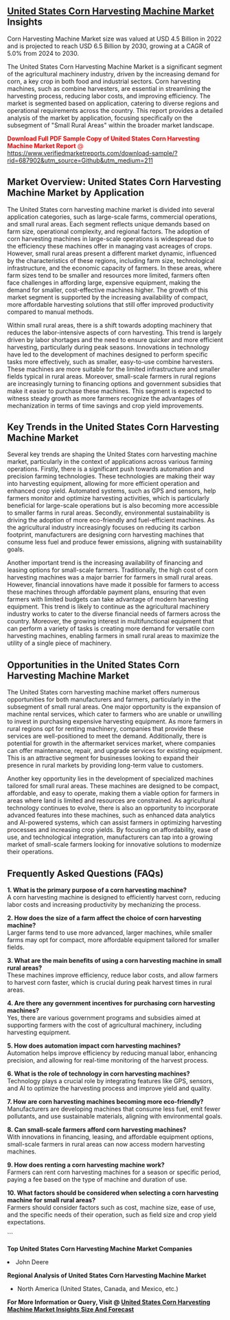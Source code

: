 <h2><a href="https://www.verifiedmarketreports.com/download-sample/?rid=687902&amp;utm_source=Github&amp;utm_medium=211" target="_blank">United States Corn Harvesting Machine Market</a> Insights</h2><p>Corn Harvesting Machine Market size was valued at USD 4.5 Billion in 2022 and is projected to reach USD 6.5 Billion by 2030, growing at a CAGR of 5.0% from 2024 to 2030.</p><p><p>The United States Corn Harvesting Machine Market is a significant segment of the agricultural machinery industry, driven by the increasing demand for corn, a key crop in both food and industrial sectors. Corn harvesting machines, such as combine harvesters, are essential in streamlining the harvesting process, reducing labor costs, and improving efficiency. The market is segmented based on application, catering to diverse regions and operational requirements across the country. This report provides a detailed analysis of the market by application, focusing specifically on the subsegment of "Small Rural Areas" within the broader market landscape. <p><span class=""><span style="color: #ff0000;"><strong>Download Full PDF Sample Copy of United States Corn Harvesting Machine Market Report</strong> @ </span><a href="https://www.verifiedmarketreports.com/download-sample/?rid=687902&amp;utm_source=Github&amp;utm_medium=211" target="_blank">https://www.verifiedmarketreports.com/download-sample/?rid=687902&amp;utm_source=Github&amp;utm_medium=211</a></span></p></p><h2>Market Overview: United States Corn Harvesting Machine Market by Application</h2><p>The United States corn harvesting machine market is divided into several application categories, such as large-scale farms, commercial operations, and small rural areas. Each segment reflects unique demands based on farm size, operational complexity, and regional factors. The adoption of corn harvesting machines in large-scale operations is widespread due to the efficiency these machines offer in managing vast acreages of crops. However, small rural areas present a different market dynamic, influenced by the characteristics of these regions, including farm size, technological infrastructure, and the economic capacity of farmers. In these areas, where farm sizes tend to be smaller and resources more limited, farmers often face challenges in affording large, expensive equipment, making the demand for smaller, cost-effective machines higher. The growth of this market segment is supported by the increasing availability of compact, more affordable harvesting solutions that still offer improved productivity compared to manual methods. <p>Within small rural areas, there is a shift towards adopting machinery that reduces the labor-intensive aspects of corn harvesting. This trend is largely driven by labor shortages and the need to ensure quicker and more efficient harvesting, particularly during peak seasons. Innovations in technology have led to the development of machines designed to perform specific tasks more effectively, such as smaller, easy-to-use combine harvesters. These machines are more suitable for the limited infrastructure and smaller fields typical in rural areas. Moreover, small-scale farmers in rural regions are increasingly turning to financing options and government subsidies that make it easier to purchase these machines. This segment is expected to witness steady growth as more farmers recognize the advantages of mechanization in terms of time savings and crop yield improvements.</p><h2>Key Trends in the United States Corn Harvesting Machine Market</h2><p>Several key trends are shaping the United States corn harvesting machine market, particularly in the context of applications across various farming operations. Firstly, there is a significant push towards automation and precision farming technologies. These technologies are making their way into harvesting equipment, allowing for more efficient operation and enhanced crop yield. Automated systems, such as GPS and sensors, help farmers monitor and optimize harvesting activities, which is particularly beneficial for large-scale operations but is also becoming more accessible to smaller farms in rural areas. Secondly, environmental sustainability is driving the adoption of more eco-friendly and fuel-efficient machines. As the agricultural industry increasingly focuses on reducing its carbon footprint, manufacturers are designing corn harvesting machines that consume less fuel and produce fewer emissions, aligning with sustainability goals.<p>Another important trend is the increasing availability of financing and leasing options for small-scale farmers. Traditionally, the high cost of corn harvesting machines was a major barrier for farmers in small rural areas. However, financial innovations have made it possible for farmers to access these machines through affordable payment plans, ensuring that even farmers with limited budgets can take advantage of modern harvesting equipment. This trend is likely to continue as the agricultural machinery industry works to cater to the diverse financial needs of farmers across the country. Moreover, the growing interest in multifunctional equipment that can perform a variety of tasks is creating more demand for versatile corn harvesting machines, enabling farmers in small rural areas to maximize the utility of a single piece of machinery.</p><h2>Opportunities in the United States Corn Harvesting Machine Market</h2><p>The United States corn harvesting machine market offers numerous opportunities for both manufacturers and farmers, particularly in the subsegment of small rural areas. One major opportunity is the expansion of machine rental services, which cater to farmers who are unable or unwilling to invest in purchasing expensive harvesting equipment. As more farmers in rural regions opt for renting machinery, companies that provide these services are well-positioned to meet the demand. Additionally, there is potential for growth in the aftermarket services market, where companies can offer maintenance, repair, and upgrade services for existing equipment. This is an attractive segment for businesses looking to expand their presence in rural markets by providing long-term value to customers. <p>Another key opportunity lies in the development of specialized machines tailored for small rural areas. These machines are designed to be compact, affordable, and easy to operate, making them a viable option for farmers in areas where land is limited and resources are constrained. As agricultural technology continues to evolve, there is also an opportunity to incorporate advanced features into these machines, such as enhanced data analytics and AI-powered systems, which can assist farmers in optimizing harvesting processes and increasing crop yields. By focusing on affordability, ease of use, and technological integration, manufacturers can tap into a growing market of small-scale farmers looking for innovative solutions to modernize their operations.</p><h2>Frequently Asked Questions (FAQs)</h2><p><strong>1. What is the primary purpose of a corn harvesting machine?</strong><br> A corn harvesting machine is designed to efficiently harvest corn, reducing labor costs and increasing productivity by mechanizing the process.</p><p><strong>2. How does the size of a farm affect the choice of corn harvesting machine?</strong><br>Larger farms tend to use more advanced, larger machines, while smaller farms may opt for compact, more affordable equipment tailored for smaller fields.</p><p><strong>3. What are the main benefits of using a corn harvesting machine in small rural areas?</strong><br>These machines improve efficiency, reduce labor costs, and allow farmers to harvest corn faster, which is crucial during peak harvest times in rural areas.</p><p><strong>4. Are there any government incentives for purchasing corn harvesting machines?</strong><br>Yes, there are various government programs and subsidies aimed at supporting farmers with the cost of agricultural machinery, including harvesting equipment.</p><p><strong>5. How does automation impact corn harvesting machines?</strong><br>Automation helps improve efficiency by reducing manual labor, enhancing precision, and allowing for real-time monitoring of the harvest process.</p><p><strong>6. What is the role of technology in corn harvesting machines?</strong><br>Technology plays a crucial role by integrating features like GPS, sensors, and AI to optimize the harvesting process and improve yield and quality.</p><p><strong>7. How are corn harvesting machines becoming more eco-friendly?</strong><br>Manufacturers are developing machines that consume less fuel, emit fewer pollutants, and use sustainable materials, aligning with environmental goals.</p><p><strong>8. Can small-scale farmers afford corn harvesting machines?</strong><br>With innovations in financing, leasing, and affordable equipment options, small-scale farmers in rural areas can now access modern harvesting machines.</p><p><strong>9. How does renting a corn harvesting machine work?</strong><br>Farmers can rent corn harvesting machines for a season or specific period, paying a fee based on the type of machine and duration of use.</p><p><strong>10. What factors should be considered when selecting a corn harvesting machine for small rural areas?</strong><br>Farmers should consider factors such as cost, machine size, ease of use, and the specific needs of their operation, such as field size and crop yield expectations.</p>```</p><p><strong>Top United States Corn Harvesting Machine Market Companies</strong></p><div data-test-id=""><p><li>John Deere</li></p><div><strong>Regional Analysis of&nbsp;United States Corn Harvesting Machine Market</strong></div><ul><li dir="ltr"><p dir="ltr">North America&nbsp;(United States, Canada, and Mexico, etc.)</p></li></ul><p><strong>For More Information or Query, Visit @&nbsp;</strong><strong><a href="https://www.verifiedmarketreports.com/product/corn-harvesting-machine-market/?utm_source=Github&amp;utm_medium=211" target="_blank">United States Corn Harvesting Machine Market Insights Size And Forecast</a></strong></p></div>
